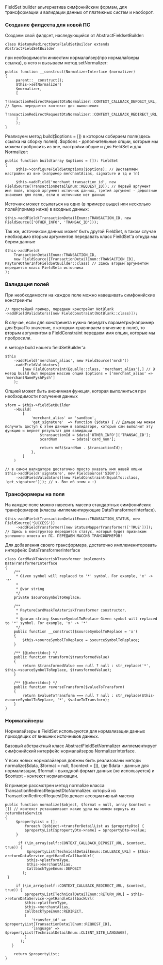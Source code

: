FieldSet builder альтернатива симфонийским формам, для трансформации и валидации данных от платежных систем и наоборот.

### Создание филдсета для новой ПС

Создаем свой филдсет, наследующийся от AbstractFieldsetBuilder:

```
class RietumuRedirectDataFieldSetBuilder extends AbstractFieldSetBuilder
```

при необходимости инжектим нормалайзер(про нормалайзеры ссылка), в него и вызываем метод setNormalizer:

```
public function __construct(NormalizerInterface $normalizer)
{
     parent::__construct();
     $this->setNormalizer(
     $normalizer,
     [
        TransactionRedirectRequestDtoNormalizer::CONTEXT_CALLBACK_DEPOSIT_URL, // Здесь передается контекст для выполнения
        TransactionRedirectRequestDtoNormalizer::CONTEXT_CALLBACK_REDIRECT_URL,
     ]
     );
}
```

Реализуем метод build($options = []) в котором собираем поля(здесь ссылка на сборку полей). $options - дополнительные опции, 
которые мы можем пробросить из вне, настройки общие и для FieldSet и для Normalizer:

```
public function build(array $options = []): FieldSet
{
     $this->configureFieldSetOptions($options); // Выставляем настройки из вне (например merchantAlias, signature и тд и тп)
 
     $this->addField('merchant_transaction_id', new FieldSource(TransactionDetailEnum::REQUEST_ID)); // Первый аргумент имя поля, второй аргумент источник данных, третий аргумент - дефолтные значения для поля, если в источнике нет данных
```

Источник может ссылаться на одно (в примере выше) или несколько полей(пример ниже) в входных данных:

```
$this->addField(TransactionDetailEnum::TRANSACTION_ID, new FieldSource(['OTHER_INFO', 'TRANSAC_ID']));
```

Так же, источником данных может быть другой FieldSet, в таком случае необходимо вторым аргументов передавать класс FieildSet'a откуда мы берем данные 

```
$this->addField(
    TransactionDetailEnum::TRANSACTION_ID,
    new FieldSource([TransactionDetailEnum::TRANSACTION_ID], PaytureOtherInfoFieldSetBuilder::class) // Здесь вторым аргументом передается класс FieldSeta источника
);
```

### Валидация полей

При необходимости на каждое поле можно навешивать симфонийские констреинты

```
// простейший пример, передаем констрейнт NotBlank
->addFieldValidators([new FieldConstraint(NotBlank::class)]); 
```
В случае, если для констреинта нужно передать параметры(например для EqualTo значение, с которым сравниваем значение в поле), то вторым аргументом в FieldConstraint передаем имя опции, которые мы пробросили.

в методе build нашего fieldSetBuilder'а

```
$this
    ->addField('merchant_alias', new FieldSource('mrch'))
    ->addFieldValidators(
        [new FieldConstraint(EqualTo::class, 'merchant_alias'),] // В метод build был передан массив опций $options = ['merchant_alias' => 'merchantNamePyshPysh']
    );
```

Опцией может быть анонимная функция, которая выполниться при необходимости получения данных 

```
$form = $this->fieldSetBuilder
    ->build(
        [
            'merchant_alias' => 'sandbox',
            'get_signature'  => function ($data) { // Дальше мы можем получить доступ к этим данным в валидаторе, который сам выполнит эту функцию и вернет результат для валидации
                $transactionId = $data['OTHER_INFO']['TRANSAC_ID'];
                $cardNum       = $data['card_num'];
 
                return md5($cardNum . $transactionId);
            },
        ]
    )
 
// в самом валидаторе достаточно просто указать имя нашей опции
$this->addField('signature', new FieldSource('SIGN'))
     ->addFieldValidators([new FieldConstraint(EqualTo::class, 'get_signature')]); // <- Вот об этом я :)
```


### Трансформеры на поля

На каждое поле можно навесить массив стандартных симфонийских трансформеров (классы имплементирующие DataTransformerInterface).

```
$this->addField(TransactionDetailEnum::TRANSACTION_STATUS, new FieldSource('SUCCESS'))
     ->addFieldTransformer([new StatusMapperTransformer(['TRUE'])]); // Здесь в конструктор передается статус, который будет признаком успешного ответа от ПС. ПЕРЕДАЕМ МАССИВ ТРАНСФОРМЕРОВ!
```

Для добавления своего трансформера, достаточно имплемениторовать интерфейс DataTransformerInterface

```
class CardMaskToAsteriskTransformer implements DataTransformerInterface
{
    /**
     * Given symbol will replaced to '*' symbol. For example, 'x' -> '*'
     *
     * @var string
     */
    private $sourceSymbolToReplace;
 
    /**
     * PaytureCardMaskToAsteriskTransformer constructor.
     *
     * @param string $sourceSymbolToReplace Given symbol will replaced to '*' symbol. For example, 'x' -> '*'
     */
    public function __construct($sourceSymbolToReplace = 'x')
    {
        $this->sourceSymbolToReplace = $sourceSymbolToReplace;
    }
 
    /** {@inheritdoc} */
    public function transform($transformedValue)
    {
        return $transformedValue === null ? null : str_replace('*', $this->sourceSymbolToReplace, $transformedValue);
    }
 
    /** {@inheritdoc} */
    public function reverseTransform($valueToTransform)
    {
        return $valueToTransform === null ? null : str_replace($this->sourceSymbolToReplace, '*', $valueToTransform);
    }
}
```

### Нормалайзеры

Нормалайзеры в FieldSet используются для нормализации данных приходящих от внешних источников данных. 

Базовый абстрактный класс AbstractFieldSetNormalizer имплементирует симфонийский интерфейс нормалайзеров NormalizerInterface.

У всех новых нормалайзеров должны быть реализованы методы normalize($data, $format = null, $context = []), где $data - данные для нормализации, $format - выходной формат данных (не используется) и $context - контекст нормализации.

В примере рассмотрен метод normalize класса TransactionRedirectRequestDtoNormalizer. который из TransactionRedirectRequestDto делает ассоциативный массив

```
public function normalize($object, $format = null, array $context = []) // контекст устанавливает какие урлы мы можем вернуть из returnDataService
{
     $propertyList = [];
         foreach ($object->transferDetailList as $propertyDto) {
         $propertyList[$propertyDto->name] = $propertyDto->value;
     }
 
      if (\in_array(self::CONTEXT_CALLBACK_DEPOSIT_URL, $context, true)) {
          $propertyList[TechnicalDetailEnum::CALLBACK_URL] = $this->returnDataService->getHandleCallbackUrl(
          $this->platformType,
          $this->merchantAlias,
          CallbackTypeEnum::DEPOSIT
        );
 }
 
     if (\in_array(self::CONTEXT_CALLBACK_REDIRECT_URL, $context, true)) {
         $propertyList[TechnicalDetailEnum::RETURN_URL] = $this->returnDataService->getHandleCallbackUrl(
         $this->platformType,
         $this->merchantAlias,
         CallbackTypeEnum::REDIRECT,
         [ 
            'transfer_id' => $propertyList[TransactionDetailEnum::REQUEST_ID],
            'language' => $propertyList[TechnicalDetailEnum::CLIENT_SITE_LANGUAGE],
         ]
       );
   }
 
    return $propertyList;
}
```
